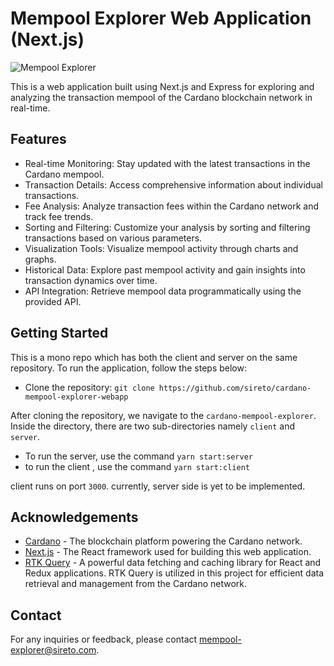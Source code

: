 # Mempool Explorer Web Application (Next.js)

![Mempool Explorer](mempool-explorer.png)

This is a web application built using Next.js and Express for exploring and analyzing the transaction mempool of the Cardano blockchain network in real-time.

## Features

-   Real-time Monitoring: Stay updated with the latest transactions in the Cardano mempool.
-   Transaction Details: Access comprehensive information about individual transactions.
-   Fee Analysis: Analyze transaction fees within the Cardano network and track fee trends.
-   Sorting and Filtering: Customize your analysis by sorting and filtering transactions based on various parameters.
-   Visualization Tools: Visualize mempool activity through charts and graphs.
-   Historical Data: Explore past mempool activity and gain insights into transaction dynamics over time.
-   API Integration: Retrieve mempool data programmatically using the provided API.

## Getting Started

This is a mono repo which has both the client and server on the same repository. To run the application, follow the 
steps below:

 - Clone the repository: `git clone https://github.com/sireto/cardano-mempool-explorer-webapp`

After cloning the repository, we navigate to the `cardano-mempool-explorer`. Inside the directory, there are two
sub-directories namely `client` and `server`.

- To run the server, use the command `yarn start:server`
- to run the client , use the command `yarn start:client`

client runs on port `3000`. currently, server side is yet to be implemented.


## Acknowledgements

-   [Cardano](https://www.cardano.org) - The blockchain platform powering the Cardano network.
-   [Next.js](https://nextjs.org) - The React framework used for building this web application.
-   [RTK Query](https://redux-toolkit.js.org/rtk-query/overview) - A powerful data fetching and caching library for React and Redux applications. RTK Query is utilized in this project for efficient data retrieval and management from the Cardano network.

## Contact

For any inquiries or feedback, please contact [mempool-explorer@sireto.com]().
